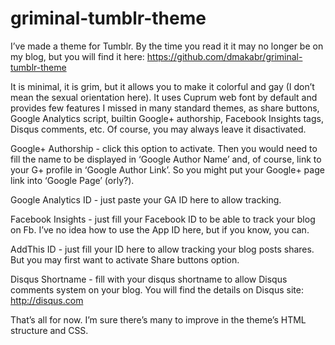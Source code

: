 griminal-tumblr-theme
=====================

I’ve made a theme for Tumblr. By the time you read it it may no longer be on my blog, but you will find it here: https://github.com/dmakabr/griminal-tumblr-theme

It is minimal, it is grim, but it allows you to make it colorful and gay (I don’t mean the sexual orientation here). It uses Cuprum web font by default and provides few features I missed in many standard themes, as share buttons, Google Analytics script, builtin Google+ authorship, Facebook Insights tags, Disqus comments, etc. Of course, you may always leave it disactivated.

Google+ Authorship - click this option to activate. Then you would need to fill the name to be displayed in ‘Google Author Name’ and, of course, link to your G+ profile in ‘Google Author Link’. So you might put your Google+ page link into ‘Google Page’ (orly?).

Google Analytics ID - just paste your GA ID here to allow tracking.

Facebook Insights - just fill your Facebook ID to be able to track your blog on Fb. I’ve no idea how to use the App ID here, but if you know, you can.

AddThis ID - just fill your ID here to allow tracking your blog posts shares. But you may first want to activate Share buttons option.

Disqus Shortname - fill with your disqus shortname to allow Disqus comments system on your blog. You will find the details on Disqus site: http://disqus.com

That’s all for now. I’m sure there’s many to improve in the theme’s HTML structure and CSS.
